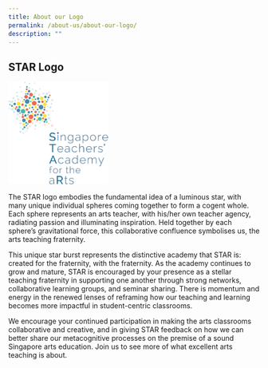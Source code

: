 ```yaml
---
title: About our Logo
permalink: /about-us/about-our-logo/
description: ""
---
```

## STAR Logo

<img src="/images/star-logo.png" 
         style="width:200px"/>
				 
The STAR logo embodies the fundamental idea of a luminous star, with many unique individual spheres coming together to form a cogent whole. Each sphere represents an arts teacher, with his/her own teacher agency, radiating passion and illuminating inspiration. Held together by each sphere’s gravitational force, this collaborative confluence symbolises us, the arts teaching fraternity.

This unique star burst represents the distinctive academy that STAR is: created for the fraternity, with the fraternity. As the academy continues to grow and mature, STAR is encouraged by your presence as a stellar teaching fraternity in supporting one another through strong networks, collaborative learning groups, and seminar sharing. There is momentum and energy in the renewed lenses of reframing how our teaching and learning becomes more impactful in student-centric classrooms.

We encourage your continued participation in making the arts classrooms collaborative and creative, and in giving STAR feedback on how we can better share our metacognitive processes on the premise of a sound Singapore arts education. Join us to see more of what excellent arts teaching is about.

